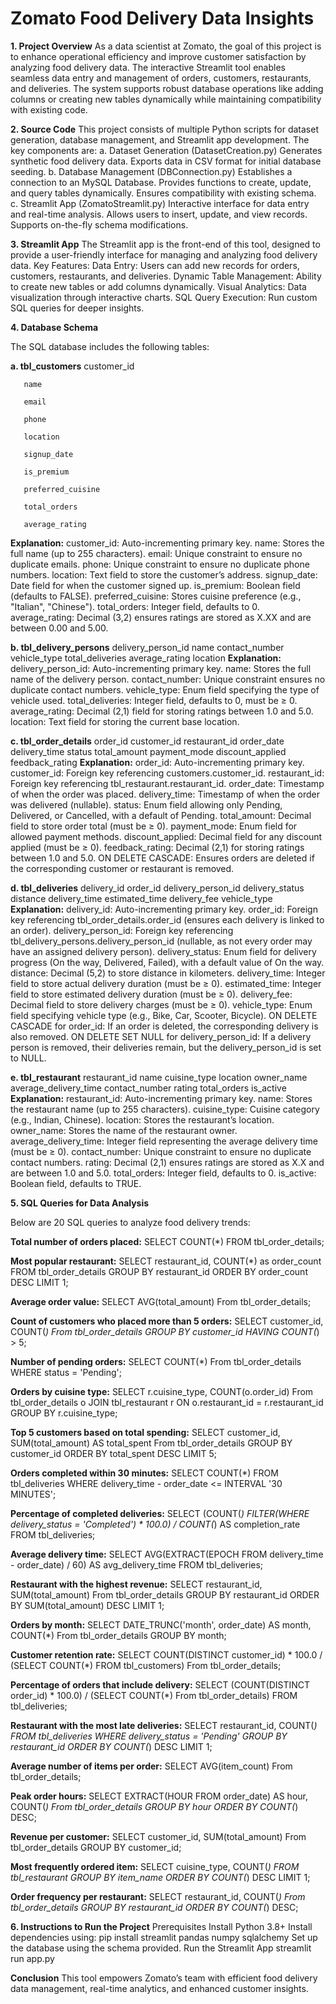 # Zomato Food Delivery Data Insights
**1. Project Overview**
As a data scientist at Zomato, the goal of this project is to enhance operational efficiency and improve customer satisfaction by analyzing food delivery data. The interactive Streamlit tool enables seamless data entry and management of orders, customers, restaurants, and deliveries. The system supports robust database operations like adding columns or creating new tables dynamically while maintaining compatibility with existing code.


**2. Source Code**
This project consists of multiple Python scripts for dataset generation, database management, and Streamlit app development. The key components are:
a. Dataset Generation (DatasetCreation.py)
Generates synthetic food delivery data.
Exports data in CSV format for initial database seeding.
b. Database Management (DBConnection.py)
Establishes a connection to an MySQL Database.
Provides functions to create, update, and query tables dynamically.
Ensures compatibility with existing schema.
c. Streamlit App (ZomatoStreamlit.py)
Interactive interface for data entry and real-time analysis.
Allows users to insert, update, and view records.
Supports on-the-fly schema modifications.


**3. Streamlit App**
The Streamlit app is the front-end of this tool, designed to provide a user-friendly interface for managing and analyzing food delivery data.
Key Features:
Data Entry: Users can add new records for orders, customers, restaurants, and deliveries.
Dynamic Table Management: Ability to create new tables or add columns dynamically.
Visual Analytics: Data visualization through interactive charts.
SQL Query Execution: Run custom SQL queries for deeper insights.
 
 
**4. Database Schema**

The SQL database includes the following tables:

**a. tbl_customers**
       customer_id
       
       name
       
       email
       
       phone
       
       location
       
       signup_date
       
       is_premium
       
       preferred_cuisine
       
       total_orders
       
       average_rating
       
**Explanation:**
customer_id: Auto-incrementing primary key.
name: Stores the full name (up to 255 characters).
email: Unique constraint to ensure no duplicate emails.
phone: Unique constraint to ensure no duplicate phone numbers.
location: Text field to store the customer’s address.
signup_date: Date field for when the customer signed up.
is_premium: Boolean field (defaults to FALSE).
preferred_cuisine: Stores cuisine preference (e.g., "Italian", "Chinese").
total_orders: Integer field, defaults to 0.
average_rating: Decimal (3,2) ensures ratings are stored as X.XX and are between 0.00 and 5.00.

 
**b. tbl_delivery_persons**
     delivery_person_id
     name
     contact_number
     vehicle_type
     total_deliveries
     average_rating
     location
**Explanation:**
delivery_person_id: Auto-incrementing primary key.
name: Stores the full name of the delivery person.
contact_number: Unique constraint ensures no duplicate contact numbers.
vehicle_type: Enum field specifying the type of vehicle used.
total_deliveries: Integer field, defaults to 0, must be ≥ 0.
average_rating: Decimal (2,1) field for storing ratings between 1.0 and 5.0.
location: Text field for storing the current base location.
 
**c. tbl_order_details**
   order_id
   customer_id
   restaurant_id
   order_date
   delivery_time
   status
   total_amount
   payment_mode
   discount_applied
   feedback_rating
**Explanation:**
order_id: Auto-incrementing primary key.
customer_id: Foreign key referencing customers.customer_id.
restaurant_id: Foreign key referencing tbl_restaurant.restaurant_id.
order_date: Timestamp of when the order was placed.
delivery_time: Timestamp of when the order was delivered (nullable).
status: Enum field allowing only Pending, Delivered, or Cancelled, with a default of Pending.
total_amount: Decimal field to store order total (must be ≥ 0).
payment_mode: Enum field for allowed payment methods.
discount_applied: Decimal field for any discount applied (must be ≥ 0).
feedback_rating: Decimal (2,1) for storing ratings between 1.0 and 5.0.
ON DELETE CASCADE: Ensures orders are deleted if the corresponding customer or restaurant is removed.

**d. tbl_deliveries**
   delivery_id
   order_id
   delivery_person_id
   delivery_status
   distance
   delivery_time
   estimated_time
   delivery_fee
   vehicle_type
**Explanation:**
delivery_id: Auto-incrementing primary key.
order_id: Foreign key referencing tbl_order_details.order_id (ensures each delivery is linked to an order).
delivery_person_id: Foreign key referencing tbl_delivery_persons.delivery_person_id (nullable, as not every order may have an assigned delivery person).
delivery_status: Enum field for delivery progress (On the way, Delivered, Failed), with a default value of On the way.
distance: Decimal (5,2) to store distance in kilometers.
delivery_time: Integer field to store actual delivery duration (must be ≥ 0).
estimated_time: Integer field to store estimated delivery duration (must be ≥ 0).
delivery_fee: Decimal field to store delivery charges (must be ≥ 0).
vehicle_type: Enum field specifying vehicle type (e.g., Bike, Car, Scooter, Bicycle).
ON DELETE CASCADE for order_id: If an order is deleted, the corresponding delivery is also removed.
ON DELETE SET NULL for delivery_person_id: If a delivery person is removed, their deliveries remain, but the delivery_person_id is set to NULL.
 
**e. tbl_restaurant**
    restaurant_id
    name
    cuisine_type
    location
    owner_name
    average_delivery_time
    contact_number
    rating
    total_orders
    is_active
**Explanation:**
restaurant_id: Auto-incrementing primary key.
name: Stores the restaurant name (up to 255 characters).
cuisine_type: Cuisine category (e.g., Indian, Chinese).
location: Stores the restaurant’s location.
owner_name: Stores the name of the restaurant owner.
average_delivery_time: Integer field representing the average delivery time (must be ≥ 0).
contact_number: Unique constraint to ensure no duplicate contact numbers.
rating: Decimal (2,1) ensures ratings are stored as X.X and are between 1.0 and 5.0.
total_orders: Integer field, defaults to 0.
is_active: Boolean field, defaults to TRUE.

**5. SQL Queries for Data Analysis**

Below are 20 SQL queries to analyze food delivery trends:

**Total number of orders placed:**
SELECT COUNT(*) FROM tbl_order_details;

**Most popular restaurant:**
SELECT restaurant_id, COUNT(*) as order_count FROM tbl_order_details GROUP BY restaurant_id ORDER BY order_count DESC LIMIT 1;

**Average order value:**
SELECT AVG(total_amount) From tbl_order_details;

**Count of customers who placed more than 5 orders:**
SELECT customer_id, COUNT(*) From tbl_order_details GROUP BY customer_id HAVING COUNT(*) > 5;

**Number of pending orders:**
SELECT COUNT(*) From tbl_order_details WHERE status = 'Pending';

**Orders by cuisine type:**
SELECT r.cuisine_type, COUNT(o.order_id) From tbl_order_details o JOIN tbl_restaurant r ON o.restaurant_id = r.restaurant_id GROUP BY r.cuisine_type;

**Top 5 customers based on total spending:**
SELECT customer_id, SUM(total_amount) AS total_spent From tbl_order_details GROUP BY customer_id ORDER BY total_spent DESC LIMIT 5;

**Orders completed within 30 minutes:**
SELECT COUNT(*) FROM tbl_deliveries WHERE delivery_time - order_date <= INTERVAL '30 MINUTES';

**Percentage of completed deliveries:**
SELECT (COUNT(*) FILTER(WHERE delivery_status = 'Completed') * 100.0) / COUNT(*) AS completion_rate FROM tbl_deliveries;

**Average delivery time:**
SELECT AVG(EXTRACT(EPOCH FROM delivery_time - order_date) / 60) AS avg_delivery_time FROM tbl_deliveries;

**Restaurant with the highest revenue:**
SELECT restaurant_id, SUM(total_amount) From tbl_order_details GROUP BY restaurant_id ORDER BY SUM(total_amount) DESC LIMIT 1;

**Orders by month:**
SELECT DATE_TRUNC('month', order_date) AS month, COUNT(*) From tbl_order_details GROUP BY month;

**Customer retention rate:**
SELECT COUNT(DISTINCT customer_id) * 100.0 / (SELECT COUNT(*) FROM tbl_customers) From tbl_order_details;

**Percentage of orders that include delivery:**
SELECT (COUNT(DISTINCT order_id) * 100.0) / (SELECT COUNT(*) From tbl_order_details) FROM tbl_deliveries;

**Restaurant with the most late deliveries:**
SELECT restaurant_id, COUNT(*) FROM tbl_deliveries WHERE delivery_status = 'Pending' GROUP BY restaurant_id ORDER BY COUNT(*) DESC LIMIT 1;

**Average number of items per order:**
SELECT AVG(item_count) From tbl_order_details;

**Peak order hours:**
SELECT EXTRACT(HOUR FROM order_date) AS hour, COUNT(*) From tbl_order_details GROUP BY hour ORDER BY COUNT(*) DESC;

**Revenue per customer:**
SELECT customer_id, SUM(total_amount) From tbl_order_details GROUP BY customer_id;

**Most frequently ordered item:**
SELECT cuisine_type, COUNT(*) FROM tbl_restaurant GROUP BY item_name ORDER BY COUNT(*) DESC LIMIT 1;

**Order frequency per restaurant:**
SELECT restaurant_id, COUNT(*) From tbl_order_details GROUP BY restaurant_id ORDER BY COUNT(*) DESC;

 
**6. Instructions to Run the Project**
Prerequisites
Install Python 3.8+
Install dependencies using:
pip install streamlit pandas numpy sqlalchemy
Set up the database using the schema provided.
Run the Streamlit App
streamlit run app.py


**Conclusion**
This tool empowers Zomato’s team with efficient food delivery data management, real-time analytics, and enhanced customer insights.
 



